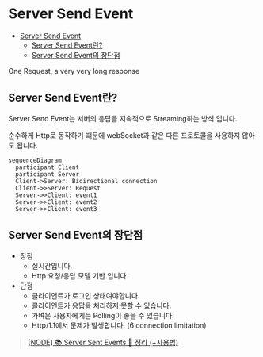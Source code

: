 # Server Send Event

- [Server Send Event](#server-send-event)
  - [Server Send Event란?](#server-send-event란)
  - [Server Send Event의 장단점](#server-send-event의-장단점)

One Request, a very very long response

## Server Send Event란?
 
Server Send Event는 서버의 응답을 지속적으로 Streaming하는 방식 입니다.

순수하게 Http로 동작하기 떄문에 webSocket과 같은 다른 프로토콜을 사용하지 않아도 됩니다.

```mermaid
sequenceDiagram
  participant Client
  participant Server
  Client->Server: Bidirectional connection
  Client->>Server: Request
  Server->>Client: event1
  Server->>Client: event2
  Server->>Client: event3
```

## Server Send Event의 장단점

* 장점
  * 실시간입니다.
  * Http 요청/응답 모델 기반 입니다.
* 단점
  * 클라이언트가 로그인 상태여야합니다.
  * 클라이언트가 응답을 처리하지 못할 수 있습니다.
  * 가벼운 사용자에게는 Polling이 좋을 수 있습니다.
  * Http/1.1에서 문제가 발생합니다. (6 connection limitation)


> [[NODE] 📚 Server Sent Events 💯 정리 (+사용법)](https://inpa.tistory.com/610)  